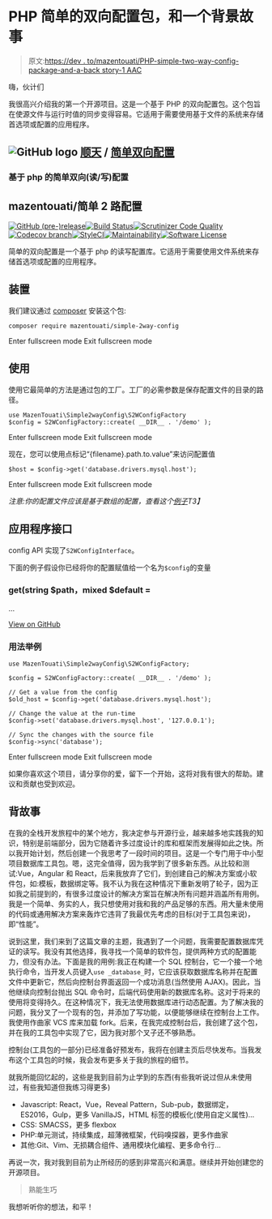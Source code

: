 # PHP 简单的双向配置包，和一个背景故事

> 原文:[https://dev . to/mazentouati/PHP-simple-two-way-config-package-and-a-back story-1 AAC](https://dev.to/mazentouati/php-simple-two-way-config-package-and-a-backstory-1aac)

嗨，伙计们

我很高兴介绍我的第一个开源项目。这是一个基于 PHP 的双向配置包。这个包旨在使源文件与运行时值的同步变得容易。它适用于需要使用基于文件的系统来存储首选项或配置的应用程序。

## ![GitHub logo](../Images/75095a8afc1e0f207cda715962e75c8d.png) [顺天](https://github.com/sunchayn) / [简单双向配置](https://github.com/sunchayn/simple-2way-config)

### 基于 php 的简单双向(读/写)配置

<article class="markdown-body entry-content container-lg" itemprop="text">

## mazentouati/简单 2 路配置

[![GitHub (pre-)release](../Images/9a04ecf17c754ae63aab825a28e83b18.png)](https://github.com/mazentouati/simple-2way-config/releases/tag/0.1.0)[![Build Status](../Images/ee4910b22090ce9084fae8d282c508aa.png)](https://travis-ci.org/mazentouati/simple-2way-config)[![Scrutinizer Code Quality](../Images/7da5dc8156f852e6f74228d2ae6e9517.png)](https://scrutinizer-ci.com/g/mazentouati/simple-2way-config/?branch=master)[![Codecov branch](../Images/f3855f2daba1c52f1ab2659ccf2ebd94.png)](https://codecov.io/gh/mazentouati/simple-2way-config)[![StyleCI](../Images/c22720b9a07bbc10db897055b3605df2.png)](https://styleci.io/repos/157292080)[![Maintainability](../Images/a13bda333657b5811cc0ff7317fea192.png)](https://codeclimate.com/github/mazentouati/simple-2way-config/maintainability)[![Software License](../Images/bef0dd78b2319f6aa43444906a81e982.png)](https://github.com/sunchayn/simple-2way-config./LICENSE)

简单的双向配置是一个基于 php 的读写配置库。它适用于需要使用文件系统来存储首选项或配置的应用程序。

## 装置

我们建议通过 [composer](http://getcomposer.org/) 安装这个包:

```
composer require mazentouati/simple-2way-config
```

Enter fullscreen mode Exit fullscreen mode

## 使用

使用它最简单的方法是通过包的工厂。工厂的必需参数是保存配置文件的目录的路径。

```
use MazenTouati\Simple2wayConfig\S2WConfigFactory
$config = S2WConfigFactory::create( __DIR__ . '/demo' );
```

Enter fullscreen mode Exit fullscreen mode

现在，您可以使用点标记“{filename}.path.to.value”来访问配置值

```
$host = $config->get('database.drivers.mysql.host');
```

Enter fullscreen mode Exit fullscreen mode

*注意:你的配置文件应该是基于数组的配置，查看这个[例子](https://github.com/sunchayn/simple-2way-config#configuration-file-formats)T3】*

## 应用程序接口

config API 实现了`S2WConfigInterface`。

下面的例子假设你已经将你的配置赋值给一个名为`$config`的变量

### get(string $path，mixed $default =

…</article>

[View on GitHub](https://github.com/sunchayn/simple-2way-config)

### 用法举例

```
use MazenTouati\Simple2wayConfig\S2WConfigFactory;

$config = S2WConfigFactory::create( __DIR__ . '/demo' );

// Get a value from the config
$old_host = $config->get('database.drivers.mysql.host');

// Change the value at the run-time
$config->set('database.drivers.mysql.host', '127.0.0.1');

// Sync the changes with the source file
$config->sync('database'); 
```

Enter fullscreen mode Exit fullscreen mode

如果你喜欢这个项目，请分享你的爱，留下一个开始，这将对我有很大的帮助。建议和贡献也受到欢迎。

## 背故事

在我的全栈开发旅程中的某个地方，我决定参与开源行业，越来越多地实践我的知识，特别是前端部分，因为它随着许多过度设计的库和框架而发展得如此之快。所以我开始计划，然后创建一个我思考了一段时间的项目。这是一个专门用于中小型项目数据库工具包。嗯，这完全值得，因为我学到了很多新东西。从比较和测试:Vue，Angular 和 React，后来我放弃了它们，到创建自己的解决方案或小软件包，如:模板，数据绑定等。我不认为我在这种情况下重新发明了轮子，因为正如我之前提到的，有很多过度设计的解决方案旨在解决所有问题并涵盖所有用例。我是一个简单、务实的人，我只想使用对我和我的产品足够的东西。用大量未使用的代码或通用解决方案来轰炸它违背了我最优先考虑的目标(对于工具包来说)，即“性能”。

说到这里，我们来到了这篇文章的主题，我遇到了一个问题，我需要配置数据库凭证的读写。我没有其他选择，我寻找一个简单的软件包，提供两种方式的配置能力，但没有办法。下面是我的用例:我正在构建一个 SQL 控制台，它一个接一个地执行命令，当开发人员键入`use _database_`时，它应该获取数据库名称并在配置文件中更新它，然后向控制台界面返回一个成功消息(当然使用 AJAX)。因此，当他继续向控制台抛出 SQL 命令时，后端代码使用新的数据库名称。这对于将来的使用将变得持久。在这种情况下，我无法使用数据库进行动态配置。为了解决我的问题，我分叉了一个现有的包，并添加了写功能，以便能够继续在控制台上工作。我使用作曲家 VCS 库来加载 fork。后来，在我完成控制台后，我创建了这个包，并在我的工具包中实现了它，因为我对那个叉子还不够熟悉。

控制台(工具包的一部分)已经准备好预发布，我将在创建主页后尽快发布。当我发布这个工具包的时候，我会发布更多关于我的旅程的细节。

就我所能回忆起的，这些是我到目前为止学到的东西(有些我听说过但从未使用过，有些我知道但我练习得更多)

*   Javascript: React，Vue，Reveal Pattern，Sub-pub，数据绑定，ES2016，Gulp，更多 VanillaJS，HTML 标签的模板化(使用自定义属性)...
*   CSS: SMACSS，更多 flexbox
*   PHP:单元测试，持续集成，超薄微框架，代码嗅探器，更多作曲家
*   其他:Git、Vim、无损耦合组件、通用模块化编程、更多命令行...

再说一次，我对我到目前为止所经历的感到非常高兴和满意。继续并开始创建您的开源项目。

> 熟能生巧

我想听听你的想法，和平！